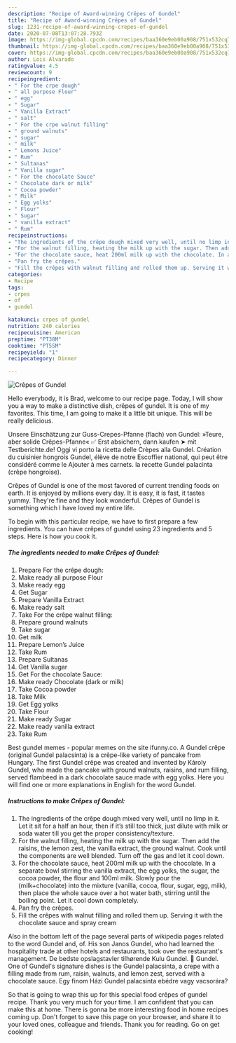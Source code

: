 ```yaml
---
description: "Recipe of Award-winning Crêpes of Gundel"
title: "Recipe of Award-winning Crêpes of Gundel"
slug: 1231-recipe-of-award-winning-crepes-of-gundel
date: 2020-07-08T13:07:28.793Z
image: https://img-global.cpcdn.com/recipes/baa360e9eb00a908/751x532cq70/crepes-of-gundel-recipe-main-photo.jpg
thumbnail: https://img-global.cpcdn.com/recipes/baa360e9eb00a908/751x532cq70/crepes-of-gundel-recipe-main-photo.jpg
cover: https://img-global.cpcdn.com/recipes/baa360e9eb00a908/751x532cq70/crepes-of-gundel-recipe-main-photo.jpg
author: Lois Alvarado
ratingvalue: 4.5
reviewcount: 9
recipeingredient:
- " For the crpe dough"
- " all purpose Flour"
- " egg"
- " Sugar"
- " Vanilla Extract"
- " salt"
- " For the crpe walnut filling"
- " ground walnuts"
- " sugar"
- " milk"
- " Lemons Juice"
- " Rum"
- " Sultanas"
- " Vanilla sugar"
- " For the chocolate Sauce"
- " Chocolate dark or milk"
- " Cocoa powder"
- " Milk"
- " Egg yolks"
- " Flour"
- " Sugar"
- " vanilla extract"
- " Rum"
recipeinstructions:
- "The ingredients of the crêpe dough mixed very well, until no limp in it. Let it sit for a half an hour, then if it’s still too thick, just dilute with milk or soda water till you get the proper consistency/texture."
- "For the walnut filling, heating the milk up with the sugar. Then add the raisins, the lemon zest, the vanilla extract, the ground walnut. Cook until the components are well blended. Turn off the gas and let it cool down."
- "For the chocolate sauce, heat 200ml milk up with the chocolate. In a separate bowl stirring the vanilla extract, the egg yolks, the sugar, the cocoa powder, the flour and 100ml milk. Slowly pour the (milk+chocolate) into the mixture (vanilla, cocoa, flour, sugar, egg, milk), then place the whole sauce over a hot water bath, stirring until the boiling point. Let it cool down completely."
- "Pan fry the crêpes."
- "Fill the crêpes with walnut filling and rolled them up. Serving it with the chocolate sauce and spray cream"
categories:
- Recipe
tags:
- crpes
- of
- gundel

katakunci: crpes of gundel 
nutrition: 240 calories
recipecuisine: American
preptime: "PT38M"
cooktime: "PT55M"
recipeyield: "1"
recipecategory: Dinner

---
```



![Crêpes of Gundel](https://img-global.cpcdn.com/recipes/baa360e9eb00a908/751x532cq70/crepes-of-gundel-recipe-main-photo.jpg)

Hello everybody, it is Brad, welcome to our recipe page. Today, I will show you a way to make a distinctive dish, crêpes of gundel. It is one of my favorites. This time, I am going to make it a little bit unique. This will be really delicious.

Unsere Einschätzung zur Guss-Crepes-Pfanne (flach) von Gundel: »Teure, aber solide Crêpes-Pfanne« ✅ Erst absichern, dann kaufen ➤ mit Testberichte.de! Oggi vi porto la ricetta delle Crèpes alla Gundel. Création du cuisinier hongrois Gundel, élève de notre Escoffier national, qui peut être considéré comme le Ajouter à mes carnets. la recette Gundel palacinta (crêpe hongroise).

Crêpes of Gundel is one of the most favored of current trending foods on earth. It is enjoyed by millions every day. It is easy, it is fast, it tastes yummy. They're fine and they look wonderful. Crêpes of Gundel is something which I have loved my entire life.


To begin with this particular recipe, we have to first prepare a few ingredients. You can have crêpes of gundel using 23 ingredients and 5 steps. Here is how you cook it.

<!--inarticleads1-->

##### The ingredients needed to make Crêpes of Gundel:

1. Prepare  For the crêpe dough:
1. Make ready  all purpose Flour
1. Make ready  egg
1. Get  Sugar
1. Prepare  Vanilla Extract
1. Make ready  salt
1. Take  For the crêpe walnut filling:
1. Prepare  ground walnuts
1. Take  sugar
1. Get  milk
1. Prepare  Lemon’s Juice
1. Take  Rum
1. Prepare  Sultanas
1. Get  Vanilla sugar
1. Get  For the chocolate Sauce:
1. Make ready  Chocolate (dark or milk)
1. Take  Cocoa powder
1. Take  Milk
1. Get  Egg yolks
1. Take  Flour
1. Make ready  Sugar
1. Make ready  vanilla extract
1. Take  Rum


Best gundel memes - popular memes on the site ifunny.co. A Gundel crêpe (original Gundel palacsinta) is a crêpe-like variety of pancake from Hungary. The first Gundel crêpe was created and invented by Károly Gundel, who made the pancake with ground walnuts, raisins, and rum filling, served flambéed in a dark chocolate sauce made with egg yolks. Here you will find one or more explanations in English for the word Gundel. 

<!--inarticleads2-->

##### Instructions to make Crêpes of Gundel:

1. The ingredients of the crêpe dough mixed very well, until no limp in it. Let it sit for a half an hour, then if it’s still too thick, just dilute with milk or soda water till you get the proper consistency/texture.
1. For the walnut filling, heating the milk up with the sugar. Then add the raisins, the lemon zest, the vanilla extract, the ground walnut. Cook until the components are well blended. Turn off the gas and let it cool down.
1. For the chocolate sauce, heat 200ml milk up with the chocolate. In a separate bowl stirring the vanilla extract, the egg yolks, the sugar, the cocoa powder, the flour and 100ml milk. Slowly pour the (milk+chocolate) into the mixture (vanilla, cocoa, flour, sugar, egg, milk), then place the whole sauce over a hot water bath, stirring until the boiling point. Let it cool down completely.
1. Pan fry the crêpes.
1. Fill the crêpes with walnut filling and rolled them up. Serving it with the chocolate sauce and spray cream


Also in the bottom left of the page several parts of wikipedia pages related to the word Gundel and, of. His son Janos Gundel, who had learned the hospitality trade at other hotels and restaurants, took over the restaurant&#39;s management. De bedste opslagstavler tilhørende Kulu Gundel. 🎦 Gundel. One of Gundel&#39;s signature dishes is the Gundel palacsinta, a crepe with a filling made from rum, raisin, walnuts, and lemon zest, served with a chocolate sauce. Egy finom Házi Gundel palacsinta ebédre vagy vacsorára? 

So that is going to wrap this up for this special food crêpes of gundel recipe. Thank you very much for your time. I am confident that you can make this at home. There is gonna be more interesting food in home recipes coming up. Don't forget to save this page on your browser, and share it to your loved ones, colleague and friends. Thank you for reading. Go on get cooking!
